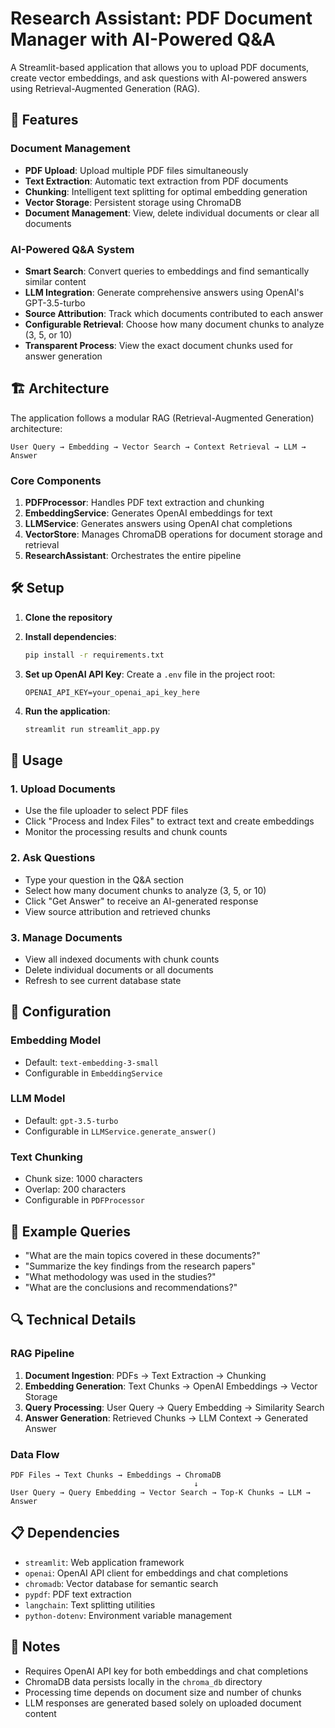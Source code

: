 # Research Assistant: PDF Document Manager with AI-Powered Q&A

A Streamlit-based application that allows you to upload PDF documents, create vector embeddings, and ask questions with AI-powered answers using Retrieval-Augmented Generation (RAG).

## 🚀 Features

### Document Management
- **PDF Upload**: Upload multiple PDF files simultaneously
- **Text Extraction**: Automatic text extraction from PDF documents
- **Chunking**: Intelligent text splitting for optimal embedding generation
- **Vector Storage**: Persistent storage using ChromaDB
- **Document Management**: View, delete individual documents or clear all documents

### AI-Powered Q&A System
- **Smart Search**: Convert queries to embeddings and find semantically similar content
- **LLM Integration**: Generate comprehensive answers using OpenAI's GPT-3.5-turbo
- **Source Attribution**: Track which documents contributed to each answer
- **Configurable Retrieval**: Choose how many document chunks to analyze (3, 5, or 10)
- **Transparent Process**: View the exact document chunks used for answer generation

## 🏗️ Architecture

The application follows a modular RAG (Retrieval-Augmented Generation) architecture:

```
User Query → Embedding → Vector Search → Context Retrieval → LLM → Answer
```

### Core Components

1. **PDFProcessor**: Handles PDF text extraction and chunking
2. **EmbeddingService**: Generates OpenAI embeddings for text
3. **LLMService**: Generates answers using OpenAI chat completions
4. **VectorStore**: Manages ChromaDB operations for document storage and retrieval
5. **ResearchAssistant**: Orchestrates the entire pipeline

## 🛠️ Setup

1. **Clone the repository**
2. **Install dependencies**:
   ```bash
   pip install -r requirements.txt
   ```

3. **Set up OpenAI API Key**:
   Create a `.env` file in the project root:
   ```
   OPENAI_API_KEY=your_openai_api_key_here
   ```

4. **Run the application**:
   ```bash
   streamlit run streamlit_app.py
   ```

## 📖 Usage

### 1. Upload Documents
- Use the file uploader to select PDF files
- Click "Process and Index Files" to extract text and create embeddings
- Monitor the processing results and chunk counts

### 2. Ask Questions
- Type your question in the Q&A section
- Select how many document chunks to analyze (3, 5, or 10)
- Click "Get Answer" to receive an AI-generated response
- View source attribution and retrieved chunks

### 3. Manage Documents
- View all indexed documents with chunk counts
- Delete individual documents or all documents
- Refresh to see current database state

## 🔧 Configuration

### Embedding Model
- Default: `text-embedding-3-small`
- Configurable in `EmbeddingService`

### LLM Model
- Default: `gpt-3.5-turbo`
- Configurable in `LLMService.generate_answer()`

### Text Chunking
- Chunk size: 1000 characters
- Overlap: 200 characters
- Configurable in `PDFProcessor`

## 🎯 Example Queries

- "What are the main topics covered in these documents?"
- "Summarize the key findings from the research papers"
- "What methodology was used in the studies?"
- "What are the conclusions and recommendations?"

## 🔍 Technical Details

### RAG Pipeline
1. **Document Ingestion**: PDFs → Text Extraction → Chunking
2. **Embedding Generation**: Text Chunks → OpenAI Embeddings → Vector Storage
3. **Query Processing**: User Query → Query Embedding → Similarity Search
4. **Answer Generation**: Retrieved Chunks → LLM Context → Generated Answer

### Data Flow
```
PDF Files → Text Chunks → Embeddings → ChromaDB
                                         ↓
User Query → Query Embedding → Vector Search → Top-K Chunks → LLM → Answer
```

## 📋 Dependencies

- `streamlit`: Web application framework
- `openai`: OpenAI API client for embeddings and chat completions
- `chromadb`: Vector database for semantic search
- `pypdf`: PDF text extraction
- `langchain`: Text splitting utilities
- `python-dotenv`: Environment variable management

## 🚨 Notes

- Requires OpenAI API key for both embeddings and chat completions
- ChromaDB data persists locally in the `chroma_db` directory
- Processing time depends on document size and number of chunks
- LLM responses are generated based solely on uploaded document content 